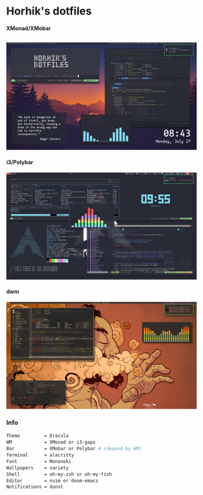 # Horhik's dotfiles

#### XMonad/XMobar 
![xmonad screenshot](https://raw.githubusercontent.com/Horhik/dotfiles/master/github/xmonad-xmobar.png)
---
#### i3/Polybar
![XMonad/XMobar  screenshot](https://raw.githubusercontent.com/Horhik/dotfiles/master/github/i3-polybar.png)

#### dwm
![Dwm  screenshot](https://raw.githubusercontent.com/Horhik/dotfiles/dots/github/screenshots/dwm.png)
### Info
``` bash
Theme         = Dracula
WM            = XMonad or i3-gaps
Bar           = XMobar or Polybar # (depend by WM)
Terminal      = alacritty
Font          = Mononoki
Wallpapers    = variety
Shell         = oh-my-zsh or oh-my-fish
Editor        = nvim or doom-emacs
Notifications = dunst
```

